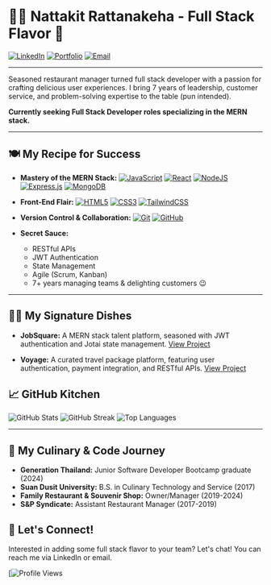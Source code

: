 # 👨‍🍳 Nattakit Rattanakeha - Full Stack Flavor 🍔

[![LinkedIn](https://img.shields.io/badge/LinkedIn-0077B5?style=for-the-badge&logo=linkedin&logoColor=white)](https://www.linkedin.com/in/nattakit-rattanakeha/)
[![Portfolio](https://img.shields.io/badge/Portfolio-FF7139?style=for-the-badge&logo=Firefox-Browser&logoColor=white)](https://https://portfolio-nattakit-dev.vercel.app/) 
[![Email](https://img.shields.io/badge/Email-D14836?style=for-the-badge&logo=gmail&logoColor=white)](mailto:nattakit.rattanakeha@gmail.com)

---


Seasoned restaurant manager turned full stack developer with a passion for crafting delicious user experiences. I bring 7 years of leadership, customer service, and problem-solving expertise to the table (pun intended).

**Currently seeking Full Stack Developer roles specializing in the MERN stack.**

---

## 🍽️ My Recipe for Success

* **Mastery of the MERN Stack:**
[![JavaScript](https://img.shields.io/badge/javascript-%23323330.svg?style=for-the-badge&logo=javascript&logoColor=%23F7DF1E)](#)
[![React](https://img.shields.io/badge/react-%2320232a.svg?style=for-the-badge&logo=react&logoColor=%2361DAFB)](#)
[![NodeJS](https://img.shields.io/badge/node.js-6DA55F?style=for-the-badge&logo=node.js&logoColor=white)](#)
[![Express.js](https://img.shields.io/badge/express.js-%23404d59.svg?style=for-the-badge&logo=express&logoColor=%2361DAFB)](#)
[![MongoDB](https://img.shields.io/badge/MongoDB-%234ea94b.svg?style=for-the-badge&logo=mongodb&logoColor=white)](#)

* **Front-End Flair:**
[![HTML5](https://img.shields.io/badge/html5-%23E34F26.svg?style=for-the-badge&logo=html5&logoColor=white)](#)
[![CSS3](https://img.shields.io/badge/css3-%231572B6.svg?style=for-the-badge&logo=css3&logoColor=white)](#)
[![TailwindCSS](https://img.shields.io/badge/tailwindcss-%2338B2AC.svg?style=for-the-badge&logo=tailwind-css&logoColor=white)](#)

* **Version Control & Collaboration:**
[![Git](https://img.shields.io/badge/git-%23F05033.svg?style=for-the-badge&logo=git&logoColor=white)](#)
[![GitHub](https://img.shields.io/badge/github-%23121011.svg?style=for-the-badge&logo=github&logoColor=white)](#)

* **Secret Sauce:**
    * RESTful APIs
    * JWT Authentication
    * State Management
    * Agile (Scrum, Kanban)
    * 7+ years managing teams & delighting customers 😉

---

## 👨‍🍳 My Signature Dishes

* **JobSquare:** A MERN stack talent platform, seasoned with JWT authentication and Jotai state management.
[View Project](project-link-here)

* **Voyage:** A curated travel package platform, featuring user authentication, payment integration, and RESTful APIs.
[View Project](project-link-here)

## 📈 GitHub Kitchen

![GitHub Stats](https://github-readme-stats.vercel.app/api?username=SmileNattakit&theme=dark&hide_border=false&include_all_commits=false&count_private=false)
![GitHub Streak](https://github-readme-streak-stats.herokuapp.com/?user=SmileNattakit&theme=dark&hide_border=false)
![Top Languages](https://github-readme-stats.vercel.app/api/top-langs/?username=SmileNattakit&theme=dark&hide_border=false&include_all_commits=false&count_private=false&layout=compact)

---

## 📖 My Culinary & Code Journey

* **Generation Thailand:** Junior Software Developer Bootcamp graduate (2024)
* **Suan Dusit University:** B.S. in Culinary Technology and Service (2017)
* **Family Restaurant & Souvenir Shop:** Owner/Manager (2019-2024)
* **S&P Syndicate:** Assistant Restaurant Manager (2017-2019)


## 💬 Let's Connect!

Interested in adding some full stack flavor to your team?  Let's chat! You can reach me via LinkedIn or email. 

[![Profile Views](https://visitcount.itsvg.in/api?id=SmileNattakit&icon=0&color=0) 
